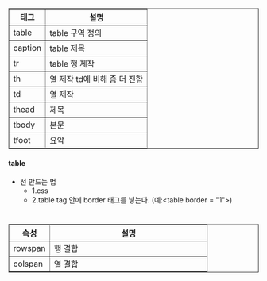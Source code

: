<table border = "1">
	<tr>
		<th>태그</th>
		<th>설명</th>
	</tr>
	<tr>
		<td>table</td>
		<td>table 구역 정의</td>
	</tr>
	<tr>
		<td>caption</td>
		<td>table 제목</td>
	</tr>
	<tr>
		<td>tr</td>
		<td>table 행 제작</td>
	</tr>
	<tr>
		<td>th</td>
		<td>열 제작 td에 비해 좀 더 진함</td>
	</tr>
	<tr>
		<td>td</td>
		<td>열 제작</td>
	</tr>
	<tr>
		<td>thead</td>
		<td>제목</td>
	</tr>
	<tr>
		<td>tbody</td>
		<td>본문</td>
	</tr>
	<tr>
		<td>tfoot</td>
		<td>요약</td>
	</tr>
</table>

#### table
- 선 만드는 법
	- 1.css
	- 2.table tag 안에 border 태그를 넣는다. (예:\<table border = "1">)


# <span></span>
<table border = "1">
	<tr>
		<th>속성</th>
		<th width = "300">설명</th>
	</tr>
	<tr>
		<td>rowspan</td>
		<td>행 결합</td>
	</tr>
	<tr>
		<td>colspan</td>
		<td>열 결합</td>
	</tr>
</table>